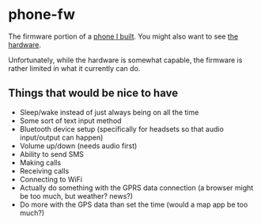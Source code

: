 # phone-fw
The firmware portion of a [phone I built](https://github.com/thatoddmailbox/phone). You might also want to see [the hardware](https://github.com/thatoddmailbox/phone-hw).

Unfortunately, while the hardware is somewhat capable, the firmware is rather limited in what it currently can do.

## Things that would be nice to have
* Sleep/wake instead of just always being on all the time
* Some sort of text input method
* Bluetooth device setup (specifically for headsets so that audio input/output can happen)
* Volume up/down (needs audio first)
* Ability to send SMS
* Making calls
* Receiving calls
* Connecting to WiFi
* Actually do something with the GPRS data connection (a browser might be too much, but weather? news?)
* Do more with the GPS data than set the time (would a map app be too much?)